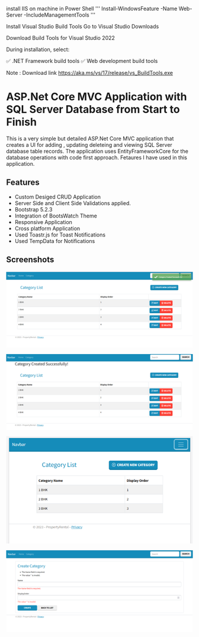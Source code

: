 install IIS on machine in Power Shell
'''
Install-WindowsFeature -Name Web-Server -IncludeManagementTools
'''

 Install Visual Studio Build Tools
Go to Visual Studio Downloads

Download Build Tools for Visual Studio 2022

During installation, select:

✅ .NET Framework build tools
✅ Web development build tools

Note : Download link
https://aka.ms/vs/17/release/vs_BuildTools.exe





# ASP.Net Core MVC Application with SQL Server Database from Start to Finish

This is a very simple but detailed ASP.Net Core MVC application that creates a UI for adding , updating deleteing and viewing SQL Server database table records. The application uses EntityFrameworkCore for the database operations with code first approach. Fetaures I have used in this application.



## Features

- Custom Desiged CRUD Application 
- Server Side and Client Side Validations applied.
- Bootstrap 5.2.3
- Integration of BootsWatch Theme
- Responsive Application
- Cross platform Application
- Used Toastr.js for Toast Notifications
- Used TempData for Notifications



## Screenshots

![App Screenshot](/screenshots/page11.png)


![App Screenshot](/screenshots/page10.png)


![App Screenshot](/screenshots/page5.png)


![App Screenshot](/screenshots/page2.png)

